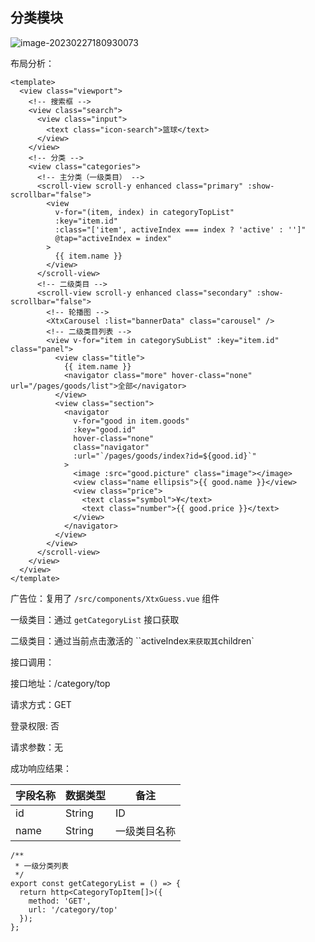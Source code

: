## 分类模块

![image-20230227180930073](https://cdn.jsdelivr.net/gh/zengzjie/picgo-image@main/static_files/202302271809166.png)

布局分析：

```vue
<template>
  <view class="viewport">
    <!-- 搜索框 -->
    <view class="search">
      <view class="input">
        <text class="icon-search">篮球</text>
      </view>
    </view>
    <!-- 分类 -->
    <view class="categories">
      <!-- 主分类（一级类目） -->
      <scroll-view scroll-y enhanced class="primary" :show-scrollbar="false">
        <view
          v-for="(item, index) in categoryTopList"
          :key="item.id"
          :class="['item', activeIndex === index ? 'active' : '']"
          @tap="activeIndex = index"
        >
          {{ item.name }}
        </view>
      </scroll-view>
      <!-- 二级类目 -->
      <scroll-view scroll-y enhanced class="secondary" :show-scrollbar="false">
        <!-- 轮播图 -->
        <XtxCarousel :list="bannerData" class="carousel" />
        <!-- 二级类目列表 -->
        <view v-for="item in categorySubList" :key="item.id" class="panel">
          <view class="title">
            {{ item.name }}
            <navigator class="more" hover-class="none" url="/pages/goods/list">全部</navigator>
          </view>
          <view class="section">
            <navigator
              v-for="good in item.goods"
              :key="good.id"
              hover-class="none"
              class="navigator"
              :url="`/pages/goods/index?id=${good.id}`"
            >
              <image :src="good.picture" class="image"></image>
              <view class="name ellipsis">{{ good.name }}</view>
              <view class="price">
                <text class="symbol">¥</text>
                <text class="number">{{ good.price }}</text>
              </view>
            </navigator>
          </view>
        </view>
      </scroll-view>
    </view>
  </view>
</template>
```

广告位：复用了 `/src/components/XtxGuess.vue` 组件

一级类目：通过 `getCategoryList` 接口获取

二级类目：通过当前点击激活的 ``activeIndex` 来获取其 `children` 

接口调用：

接口地址：/category/top

请求方式：GET

登录权限: 否

请求参数：无

成功响应结果：

| 字段名称 | 数据类型 | 备注         |
| -------- | -------- | ------------ |
| id       | String   | ID           |
| name     | String   | 一级类目名称 |

```tsx
/**
 * 一级分类列表
 */
export const getCategoryList = () => {
  return http<CategoryTopItem[]>({
    method: 'GET',
    url: '/category/top'
  });
};
```

